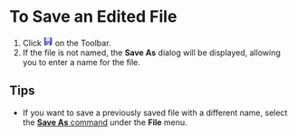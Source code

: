 # To Save an Edited File

1. Click ![Save](../../images/filesave.png) on the
Toolbar.
2. If the file is not named, the **Save As** dialog will be displayed,
allowing you to enter a name for the file.

## Tips

- If you want to save a previously saved file with a different name, select
the [**Save As** command](../../cmd/file/file_save_as) under the
**File** menu.
